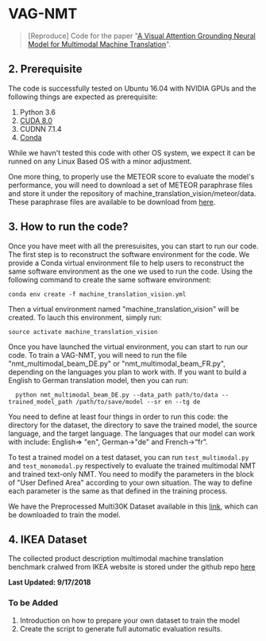 # VAG-NMT

> [Reproduce] Code for the paper "[A Visual Attention Grounding Neural Model for Multimodal Machine Translation](https://arxiv.org/abs/1808.08266)".




## 2. Prerequisite
The code is successfully tested on Ubuntu 16.04 with NVIDIA GPUs and the following things are expected as prerequisite:
1. Python 3.6
2. [CUDA 8.0](https://developer.nvidia.com/cuda-80-ga2-download-archive)
3. CUDNN 7.1.4
4. [Conda](https://conda.io/miniconda.html)

While we havn't tested this code with other OS system, we expect it can be runned on any Linux Based OS with a minor adjustment. 

One more thing, to properly use the METEOR score to evaluate the model's performance, you will need to download a set of METEOR paraphrase files and store it under the repository of machine_translation_vision/meteor/data. These paraphrase files are available to be download from [here](https://github.com/cmu-mtlab/meteor/tree/master/data).
## 3. How to run the code?
Once you have meet with all the preresuisites, you can start to run our code. The first step is to reconstruct the software environment for the code. We provide a Conda virtual environment file to help users to reconstruct the same software environment as the one we used to run the code. Using the following command to create the same software environment:
```
conda env create -f machine_translation_vision.yml
```
Then a virtual environment named "machine_translation_vision" will be created. To lauch this environment, simply run:
```
source activate machine_translation_vision
```
Once you have launched the virtual environment, you can start to run our code. To train a VAG-NMT, you will need to run the file "nmt_multimodal_beam_DE.py" or "nmt_multimodal_beam_FR.py", depending on the languages you plan to work with. If you want to build a English to German translation model, then you can run:
```
  python nmt_multimodal_beam_DE.py --data_path path/to/data --trained_model_path /path/to/save/model --sr en --tg de
```
You need to define at least four things in order to run this code: the directory for the dataset, the directory to save the trained model, the source language, and the target language. The languages that our model can work with include: English=> "en", German->"de" and French->“fr”.

To test a trained model on a test dataset, you can run `test_multimodal.py` and `test_monomodal.py` respectively to evaluate the trained multimodal NMT and trained text-only NMT. You need to modify the parameters in the block of "User Defined Area" according to your own situation. The way to define each parameter is the same as that defined in the training process.

We have the Preprocessed Multi30K Dataset available in this [link](https://drive.google.com/drive/folders/1G645SexvhMsLPJhPAPBjc4FnNF7v3N6w?usp=sharing), which can be downloaded to train the model.

## 4. IKEA Dataset
The collected product description multimodal machine translation benchmark cralwed from IKEA website is stored under the github repo [here](https://github.com/sampalomad/IKEA-Dataset)


__Last Updated: 9/17/2018__
### To be Added 
1. Introduction on how to prepare your own dataset to train the model
2. Create the script to generate full automatic evaluation results.
